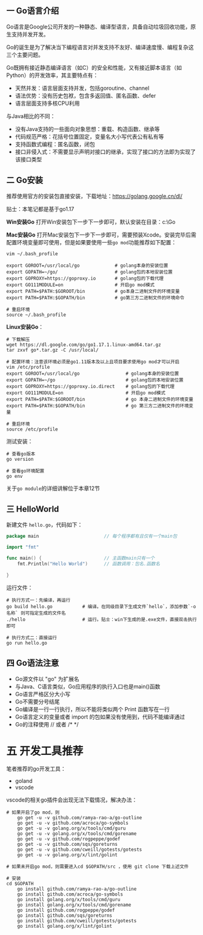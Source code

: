 ## 一 Go语言介绍

Go语言是Google公司开发的一种静态、编译型语言，具备自动垃圾回收功能，原生支持并发开发。

Go的诞生是为了解决当下编程语言对并发支持不友好、编译速度慢、编程复杂这三个主要问题。

Go既拥有接近静态编译语言（如C）的安全和性能，又有接近脚本语言（如Python）的开发效率，其主要特点有：
 - 天然并发：语言层面支持并发，包括goroutine、channel
 - 语法优势：没有历史包袱，包含多返回值、匿名函数、defer
 - 语言层面支持多核CPU利用

与Java相比的不同：
 - 没有Java支持的一些面向对象思想：重载、构造函数、继承等
 - 代码规范严格：花括号位置固定，变量名大小写代表公有私有等
 - 支持函数式编程：匿名函数，闭包
 - 接口非侵入式：不需要显示声明对接口的继承，实现了接口的方法即为实现了该接口类型

## 二 Go安装

推荐使用官方的安装包直接安装，下载地址：https://golang.google.cn/dl/

贴士：本笔记都是基于go1.17

**Win安装Go**
打开Win安装包下一步下一步即可，默认安装在目录：c:\Go

**Mac安装Go**
打开Mac安装包下一步下一步即可，需要预装Xcode。安装完毕后需配置环境变量即可使用，但是如果要使用一些`go mod`功能推荐如下配置：
```
vim ~/.bash_profile

export GOROOT=/usr/local/go             # golang本身的安装位置
export GOPATH=~/go/                     # golang包的本地安装位置
export GOPROXY=https://goproxy.io       # golang包的下载代理
export GO111MODULE=on                   # 开启go mod模式
export PATH=$PATH:$GOROOT/bin           # go本身二进制文件的环境变量
export PATH=$PATH:$GOPATH/bin           # go第三方二进制文件的环境命令

# 重启环境
source ~/.bash_profile
```

**Linux安装Go**：
```
# 下载解压
wget https://dl.google.com/go/go1.17.1.linux-amd64.tar.gz
tar zxvf go*.tar.gz -C /usr/local/

# 配置环境：注意该环境必须是go1.11版本及以上且项目要求使用go mod才可以开启
vim /etc/profile
export GOROOT=/usr/local/go                 # golang本身的安装位置
export GOPATH=~/go                          # golang包的本地安装位置
export GOPROXY=https://goproxy.io.direct    # golang包的下载代理
export GO111MODULE=on                       # 开启go mod模式
export PATH=$PATH:$GOROOT/bin               # go 本身二进制文件的环境变量
export PATH=$PATH:$GOPATH/bin               # go 第三方二进制文件的环境变量

# 重启环境
source /etc/profile
```

测试安装：
```
# 查看go版本
go version

# 查看go环境配置
go env
```

关于`go module`的详细讲解位于本章12节

## 三 HelloWorld

新建文件 `hello.go`，代码如下：
```go
package main                        // 每个程序都有且仅有一个main包

import "fmt"

func main() {                       // 主函数main只有一个
    fmt.Println("Hello World")      // 函数调用：包名.函数名
    
}
```

运行文件：
```
# 执行方式一：先编译，再运行
go build hello.go           # 编译。在同级目录下生成文件`hello`，添加参数`-o 名称` 则可指定生成的文件名
./hello                     # 运行。贴士：win下生成的是.exe文件，直接双击执行即可

# 执行方式二：直接运行
go run hello.go
```

## 四 Go语法注意

- Go源文件以 "go" 为扩展名
- 与Java、C语言类似，Go应用程序的执行入口也是main()函数
- Go语言严格区分大小写
- Go不需要分号结尾
- Go编译是一行一行执行，所以不能将类似两个 Print 函数写在一行
- Go语言定义的变量或者 import 的包如果没有使用到，代码不能编译通过
- Go的注释使用 // 或者 /* */

# 五 开发工具推荐

笔者推荐的go开发工具：
- goland
- vscode

vscode的相关go插件会出现无法下载情况，解决办法：
```
# 如果开启了go mod，则
    go get -u -v github.com/ramya-rao-a/go-outline
    go get -u -v github.com/acroca/go-symbols
    go get -u -v golang.org/x/tools/cmd/guru
    go get -u -v golang.org/x/tools/cmd/gorename
    go get -u -v github.com/rogpeppe/godef
    go get -u -v github.com/sqs/goreturns
    go get -u -v github.com/cweill/gotests/gotests
    go get -u -v golang.org/x/lint/golint

# 如果未开启go mod，则需要进入cd $GOPATH/src ，使用 git clone 下载上述文件        

# 安装
cd $GOPATH
    go install github.com/ramya-rao-a/go-outline
    go install github.com/acroca/go-symbols
    go install golang.org/x/tools/cmd/guru
    go install golang.org/x/tools/cmd/gorename
    go install github.com/rogpeppe/godef
    go install github.com/sqs/goreturns
    go install github.com/cweill/gotests/gotests
    go install golang.org/x/lint/golint
```




